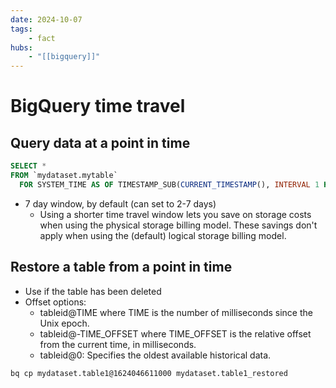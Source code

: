 ```yaml
---
date: 2024-10-07
tags:
    - fact
hubs:
    - "[[bigquery]]"
---
```


# BigQuery time travel

## Query data at a point in time

```sql
SELECT *
FROM `mydataset.mytable`
  FOR SYSTEM_TIME AS OF TIMESTAMP_SUB(CURRENT_TIMESTAMP(), INTERVAL 1 HOUR);
```

- 7 day window, by default (can set to 2-7 days)
    - Using a shorter time travel window lets you save on storage costs when using the physical storage billing model. These savings don't apply when using the (default) logical storage billing model.

## Restore a table from a point in time

- Use if the table has been deleted
- Offset options:
    - tableid@TIME where TIME is the number of milliseconds since the Unix epoch.
    - tableid@-TIME_OFFSET where TIME_OFFSET is the relative offset from the current time, in milliseconds.
    - tableid@0: Specifies the oldest available historical data.


```bash
bq cp mydataset.table1@1624046611000 mydataset.table1_restored
```


